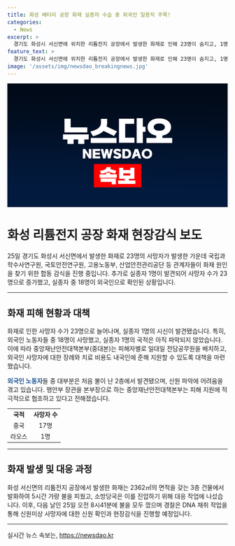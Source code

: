 ```yaml
---
title: 화성 배터리 공장 화재 실종자 수습 중 외국인 일용직 주목!
categories:
  - News
excerpt: >
  경기도 화성시 서신면에 위치한 리튬전지 공장에서 발생한 화재로 인해 23명이 숨지고, 1명의 실종자가 추가로 발견됐다. 공장은 중국과 라오스 등 외국인 노동자들이 많이 일하는 곳으로, 신원 파악이 어려운 상황이다. 화재는 24일 오전 10시31분에 발생했고, 소방당국은 25일 오전까지 불을 껐다. 관련 기관들은 피해자 지원을 위해 적극적으로 협조할 예정이다. 현장감식은 아직 진행 중이며, 화재 원인에 대한 조사가 이뤄지고 있다. (150자)
feature_text: >
  경기도 화성시 서신면에 위치한 리튬전지 공장에서 발생한 화재로 인해 23명이 숨지고, 1명의 실종자가 추가로 발견됐다. 공장은 중국과 라오스 등 외국인 노동자들이 많이 일하는 곳으로, 신원 파악이 어려운 상황이다. 화재는 24일 오전 10시31분에 발생했고, 소방당국은 25일 오전까지 불을 껐다. 관련 기관들은 피해자 지원을 위해 적극적으로 협조할 예정이다. 현장감식은 아직 진행 중이며, 화재 원인에 대한 조사가 이뤄지고 있다. (150자)
image: '/assets/img/newsdao_breakingnews.jpg'
---
```


<p><img src="/assets/img/newsdao_breakingnews.jpg" alt="implanttips 속보" /></p>

<h1>화성 리튬전지 공장 화재 현장감식 보도</h1>

<p data-ke-size="size16">25일 경기도 화성시 서신면에서 발생한 화재로 23명의 사망자가 발생한 가운데 국립과학수사연구원, 국토안전연구원, 고용노동부, 산업안전관리공단 등 관계자들이 화재 원인을 찾기 위한 합동 감식을 진행 중입니다. 추가로 실종자 1명이 발견되어 사망자 수가 23명으로 증가했고, 실종자 중 18명이 외국인으로 확인된 상황입니다.</p>

<hr>

<h2 data-ke-size="size26">화재 피해 현황과 대책</h2>

<p data-ke-size="size16">화재로 인한 사망자 수가 23명으로 늘어나며, 실종자 1명의 시신이 발견됐습니다. 특히, 외국인 노동자들 중 18명이 사망했고, 실종자 1명의 국적은 아직 파악되지 않았습니다. 이에 따라 중앙재난안전대책본부(중대본)는 피해자별로 일대일 전담공무원을 배치하고, 외국인 사망자에 대한 장례와 치료 비용도 내국인에 준해 지원할 수 있도록 대책을 마련했습니다.</p>

<p data-ke-size="size16"><b><span style="color: #1a5490;">외국인 노동자</span></b>들 중 대부분은 처음 불이 난 2층에서 발견됐으며, 신원 파악에 어려움을 겪고 있습니다. 행안부 장관을 본부장으로 하는 중앙재난안전대책본부는 피해 지원에 적극적으로 협조하고 있다고 전해졌습니다.</p>

<table>
  <tr>
    <td style="text-align: center; height: 17px;"><b>국적</b></td>
    <td style="text-align: center; height: 17px;"><b>사망자 수</b></td>
  </tr>
  <tr>
    <td style="text-align: center; height: 17px;">중국</td>
    <td style="text-align: center; height: 17px;">17명</td>
  </tr>
  <tr>
    <td style="text-align: center; height: 17px;">라오스</td>
    <td style="text-align: center; height: 17px;">1명</td>
  </tr>
</table>

<hr>

<h2 data-ke-size="size26">화재 발생 및 대응 과정</h2>

<p data-ke-size="size16">화성 서신면의 리튬전지 공장에서 발생한 화재는 2362㎡의 면적을 갖는 3층 건물에서 발화하여 5시간 가량 불을 피웠고, 소방당국은 이를 진압하기 위해 대응 작업에 나섰습니다. 이후, 다음 날인 25일 오전 8시41분에 불을 모두 껐으며 경찰은 DNA 채취 작업을 통해 신원미상 사망자에 대한 신원 확인과 현장감식을 진행할 예정입니다.</p>

<hr>
실시간 뉴스 속보는, <a href="https://newsdao.kr" rel="dofollow">https://newsdao.kr</a>


